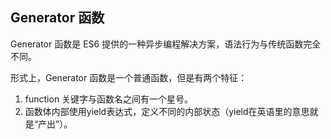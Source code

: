 ## Generator 函数

Generator 函数是 ES6 提供的一种异步编程解决方案，语法行为与传统函数完全不同。

形式上，Generator 函数是一个普通函数，但是有两个特征：

1. function 关键字与函数名之间有一个星号。
2. 函数体内部使用yield表达式，定义不同的内部状态（yield在英语里的意思就是“产出”）。